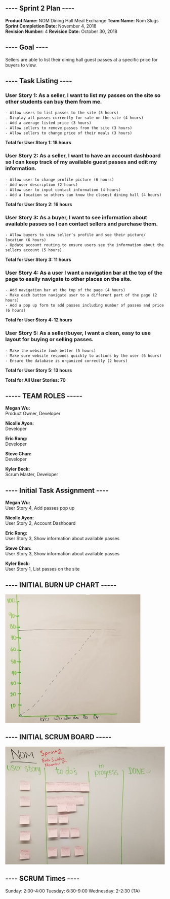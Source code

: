 ## ---- Sprint 2 Plan ----
**Product Name:** NOM Dining Hall Meal Exchange
**Team Name:** Nom Slugs
**Sprint Completion Date:** November 4, 2018        
**Revision Number:** 4
**Revision Date:** October 30, 2018


## ---- Goal ---- 
Sellers are able to list their dining hall guest passes at a specific price for buyers to view.

## ---- Task Listing ----
### User Story 1: As a seller, I want to list my passes on the site so other students can buy them from me.
	- Allow users to list passes to the site (5 hours)
	- Display all passes currently for sale on the site (4 hours) 
	- Add a average listed price (3 hours)
	- Allow sellers to remove passes from the site (3 hours)
	- Allow sellers to change price of their meals (3 hours)
**Total for User Story 1: 18 hours**
### User Story 2: As a seller, I want to have an account dashboard so I can keep track of my available guest passes and edit my information.
	- Allow user to change profile picture (6 hours)
	- Add user description (2 hours)
	- Allow user to input contact information (4 hours)
	- Add a location so others can know the closest dining hall (4 hours)
**Total for User Story 2: 16 hours**
### User Story 3: As a buyer, I want to see information about available passes so I can contact sellers and purchase them.
	- Allow buyers to view seller’s profile and see their picture/ location (6 hours)
	- Update account routing to ensure users see the information about the sellers account (5 hours)
**Total for User Story 3: 11 hours**
### User Story 4: As a user I want a navigation bar at the top of the page to easily navigate to other places on the site.
	- Add navigation bar at the top of the page (4 hours)
	- Make each button navigate user to a different part of the page (2 hours)
	- Add a pop up form to add passes including number of passes and price (6 hours)
**Total for User Story 4: 12 hours**
### User Story 5: As a seller/buyer, I want a clean, easy to use layout for buying or selling passes.
	- Make the website look better (5 hours)
	- Make sure website responds quickly to actions by the user (6 hours) 
	- Ensure the database is organized correctly (2 hours)
**Total for User Story 5: 13 hours**


**Total for All User Stories: 70**


## ----- TEAM ROLES -----
**Megan Wu:**       
	Product Owner, Developer

**Nicolle Ayon:**   
	Developer

**Eric Rong:**       
	Developer

**Steve Chan:**     
	Developer

**Kyler Beck:**     
	Scrum Master, Developer

## ---- Initial Task Assignment ----
**Megan Wu:**        
	User Story 4, Add passes pop up

**Nicolle Ayon:**    
	User Story 2, Account Dashboard

**Eric Rong:**        
	User Story 3, Show information about available passes    

**Steve Chan:**      
	User Story 3, Show information about available passes

**Kyler Beck:**      
	User Story 1, List passes on the site


## ---- INITIAL BURN UP CHART -----
![sprint_2_burn_up_2](sprint_2_burn_up_2.JPG)

## ---- INITIAL SCRUM BOARD -----
![sprint_2_scrum_board_2](sprint_2_scrum_board_2.JPG)

## ---- SCRUM Times ----
Sunday: 2:00-4:00
Tuesday: 6:30-9:00
Wednesday: 2-2:30 (TA)
